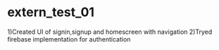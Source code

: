 # extern_test_01

1)Created UI of signin,signup and homescreen with navigation
2)Tryed firebase implementation for authentication 
